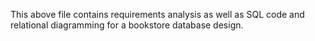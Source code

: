 This above file contains requirements analysis as well as SQL code and relational diagramming for a bookstore database design.
